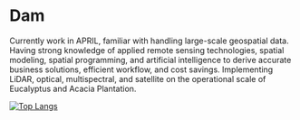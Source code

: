 # Dam

Currently work in APRIL, familiar with handling large-scale geospatial data. Having strong knowledge of applied remote sensing technologies, spatial modeling, spatial programming, and artificial intelligence to derive accurate business solutions, efficient workflow, and cost savings. Implementing LiDAR, optical, multispectral, and satellite on the operational scale of Eucalyptus and Acacia Plantation.

[![Top Langs](https://github-readme-stats.vercel.app/api/top-langs/?username=Damar-Code&layout=compact)](https://github.com/anuraghazra/github-readme-stats)

